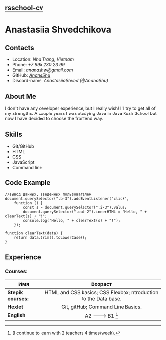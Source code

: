 ## [rsschool-cv](https://pages.github.com/)

# Anastasiia Shvedchikova

## Contacts

- Location: _Nha Trang, Vietnam_
- Phone: _+7 995 230 23 99_
- Email: _ananashw@gmail.com_
- GitHub: _[AnanaShu](https://github.com/AnanaShu/)_
- Discord-name: _AnastasiiaShved (@AnanaShu)_

## About Me

I don't have any developer experience, but I really wish! I'll try to get all of my strengths. A couple years I was studying Java in Java Rush School but now I have decided to choose the frontend way.

## Skills

- Git/GitHub
- HTML
- CSS
- JavaScript
- Command line

## Code Example

```
//вывод данных, введенных пользователем
document.querySelector(".b-3").addEventListener("click",
    function () {
        const s = document.querySelector(".i-3").value;
        document.querySelector(".out-2").innerHTML = "Hello, " + clearText(s) + "!";
        console.log("Hello, " + clearText(s) + "!");
    });

function clearText(data) {
    return data.trim().toLowerCase();
}

```

## Experience

### Courses:

| Имя                 |                             Возраст                             |
| ------------------- | :-------------------------------------------------------------: |
| **Stepik courses:** | HTML and CSS basics; CSS Flexbox; ntroduction to the Data base. |
| **Hexlet**          |                Git, gitHub; Command Line Basics.                |
| **English**         |                         A2 ---> B1 [^1]                         |

<!-- This content will not appear in the rendered Markdown
1. **Stepik courses:**

- HTML and CSS basics
- CSS Flexbox
- Introduction to the Data base

2. **Hexlet**

- Git, gitHub
- Command Line Basics

3. **English** - A2 -  B1 (I continue to learn with 2 teachers 4 times/week)-->

[^1]: (I continue to learn with 2 teachers 4 times/week).

